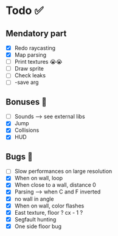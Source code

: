 # Todo ✅

## Mendatory part
- [x] Redo raycasting
- [x] Map parsing
- [ ] Print textures 😭😭
- [ ] Draw sprite
- [ ] Check leaks
- [ ] -save arg

## Bonuses 🚀
- [ ] Sounds --> see external libs
- [x] Jump
- [x] Collisions
- [x] HUD

## Bugs 🐞
- [ ] Slow performances on large resolution
- [x] When on wall, loop
- [x] When close to a wall, distance 0
- [x] Parsing --> when C and F inverted
- [x] no wall in angle
- [x] When on wall, color flashes
- [x] East texture, floor ? cx - 1 ?
- [x] Segfault hunting
- [x] One side floor bug
